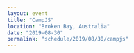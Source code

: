 ```yaml
---
layout: event
title: "CampJS"
location: "Broken Bay, Australia"
date: "2019-08-30"
permalink: "schedule/2019/08/30/campjs"
---
```

